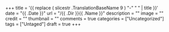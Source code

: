 +++
title = '{{ replace ( slicestr .TranslationBaseName 9 ) "-" " " | title }}'
date = "{{ .Date }}"
url = "/{{ .Dir }}{{ .Name }}"
description = ""
image = ""
credit = ""
thumbnail = ""
comments = true
categories = ["Uncategorized"]
tags = ["Untaged"]
draft = true
+++

<!--more-->
